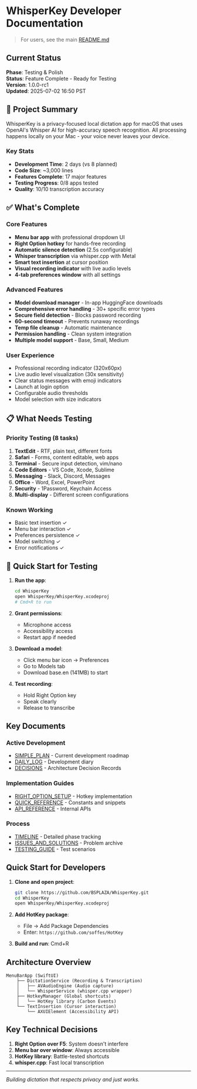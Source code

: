 # WhisperKey Developer Documentation

> For users, see the main [README.md](../README.md)

## Current Status

**Phase**: Testing & Polish  
**Status**: Feature Complete - Ready for Testing  
**Version**: 1.0.0-rc1  
**Updated**: 2025-07-02 16:50 PST

## 🎯 Project Summary

WhisperKey is a privacy-focused local dictation app for macOS that uses OpenAI's Whisper AI for high-accuracy speech recognition. All processing happens locally on your Mac - your voice never leaves your device.

### Key Stats
- **Development Time**: 2 days (vs 8 planned)
- **Code Size**: ~3,000 lines
- **Features Complete**: 17 major features
- **Testing Progress**: 0/8 apps tested
- **Quality**: 10/10 transcription accuracy

## ✅ What's Complete

### Core Features
- **Menu bar app** with professional dropdown UI
- **Right Option hotkey** for hands-free recording
- **Automatic silence detection** (2.5s configurable)
- **Whisper transcription** via whisper.cpp with Metal
- **Smart text insertion** at cursor position
- **Visual recording indicator** with live audio levels
- **4-tab preferences window** with all settings

### Advanced Features
- **Model download manager** - In-app HuggingFace downloads
- **Comprehensive error handling** - 30+ specific error types
- **Secure field detection** - Blocks password recording
- **60-second timeout** - Prevents runaway recordings
- **Temp file cleanup** - Automatic maintenance
- **Permission handling** - Clean system integration
- **Multiple model support** - Base, Small, Medium

### User Experience
- Professional recording indicator (320x60px)
- Live audio level visualization (30x sensitivity)
- Clear status messages with emoji indicators
- Launch at login option
- Configurable audio thresholds
- Model selection with size indicators

## 📋 What Needs Testing

### Priority Testing (8 tasks)
1. **TextEdit** - RTF, plain text, different fonts
2. **Safari** - Forms, content editable, web apps
3. **Terminal** - Secure input detection, vim/nano
4. **Code Editors** - VS Code, Xcode, Sublime
5. **Messaging** - Slack, Discord, Messages
6. **Office** - Word, Excel, PowerPoint
7. **Security** - 1Password, Keychain Access
8. **Multi-display** - Different screen configurations

### Known Working
- Basic text insertion ✓
- Menu bar interaction ✓
- Preferences persistence ✓
- Model switching ✓
- Error notifications ✓

## 🚀 Quick Start for Testing

1. **Run the app**:
   ```bash
   cd WhisperKey
   open WhisperKey/WhisperKey.xcodeproj
   # Cmd+R to run
   ```

2. **Grant permissions**:
   - Microphone access
   - Accessibility access
   - Restart app if needed

3. **Download a model**:
   - Click menu bar icon → Preferences
   - Go to Models tab
   - Download base.en (141MB) to start

4. **Test recording**:
   - Hold Right Option key
   - Speak clearly
   - Release to transcribe

## Key Documents

### Active Development
- [SIMPLE_PLAN](SIMPLE_PLAN.md) - Current development roadmap
- [DAILY_LOG](DAILY_LOG.md) - Development diary
- [DECISIONS](DECISIONS.md) - Architecture Decision Records

### Implementation Guides  
- [RIGHT_OPTION_SETUP](RIGHT_OPTION_SETUP.md) - Hotkey implementation
- [QUICK_REFERENCE](QUICK_REFERENCE.md) - Constants and snippets
- [API_REFERENCE](API_REFERENCE.md) - Internal APIs

### Process
- [TIMELINE](TIMELINE.md) - Detailed phase tracking
- [ISSUES_AND_SOLUTIONS](ISSUES_AND_SOLUTIONS.md) - Problem archive
- [TESTING_GUIDE](TESTING_GUIDE.md) - Test scenarios

## Quick Start for Developers

1. **Clone and open project**:
   ```bash
   git clone https://github.com/BSPLAZA/WhisperKey.git
   cd WhisperKey
   open WhisperKey/WhisperKey.xcodeproj
   ```

2. **Add HotKey package**: 
   - File → Add Package Dependencies
   - Enter: `https://github.com/soffes/HotKey`

3. **Build and run**: Cmd+R

## Architecture Overview

```
MenuBarApp (SwiftUI)
    ├── DictationService (Recording & Transcription)
    │   ├── AVAudioEngine (Audio capture)
    │   └── WhisperService (whisper.cpp wrapper)
    ├── HotkeyManager (Global shortcuts)
    │   └── HotKey library (Carbon Events)
    └── TextInsertion (Cursor interaction)
        └── AXUIElement (Accessibility API)
```

## Key Technical Decisions

1. **Right Option over F5**: System doesn't interfere
2. **Menu bar over window**: Always accessible
3. **HotKey library**: Battle-tested shortcuts
4. **whisper.cpp**: Fast local transcription

---

*Building dictation that respects privacy and just works.*